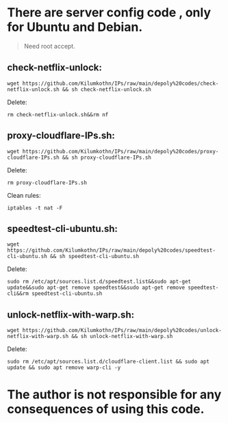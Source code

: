 # There are server config code , only for Ubuntu and Debian.

> Need root accept.



## check-netflix-unlock:

```
wget https://github.com/Kilumkothn/IPs/raw/main/depoly%20codes/check-netflix-unlock.sh && sh check-netflix-unlock.sh
```

Delete:

```
rm check-netflix-unlock.sh&&rm nf
```



## proxy-cloudflare-IPs.sh:

```
wget https://github.com/Kilumkothn/IPs/raw/main/depoly%20codes/proxy-cloudflare-IPs.sh && sh proxy-cloudflare-IPs.sh
```

Delete:

```
rm proxy-cloudflare-IPs.sh
```

Clean rules:

```
iptables -t nat -F
```



## speedtest-cli-ubuntu.sh:

```
wget https://github.com/Kilumkothn/IPs/raw/main/depoly%20codes/speedtest-cli-ubuntu.sh && sh speedtest-cli-ubuntu.sh
```

Delete:

```
sudo rm /etc/apt/sources.list.d/speedtest.list&&sudo apt-get update&&sudo apt-get remove speedtest&&sudo apt-get remove speedtest-cli&&rm speedtest-cli-ubuntu.sh
```



## unlock-netflix-with-warp.sh:

```
wget https://github.com/Kilumkothn/IPs/raw/main/depoly%20codes/unlock-netflix-with-warp.sh && sh unlock-netflix-with-warp.sh
```

Delete:

```
sudo rm /etc/apt/sources.list.d/cloudflare-client.list && sudo apt update && sudo apt remove warp-cli -y
```



# The author is not responsible for any consequences of using this code.
